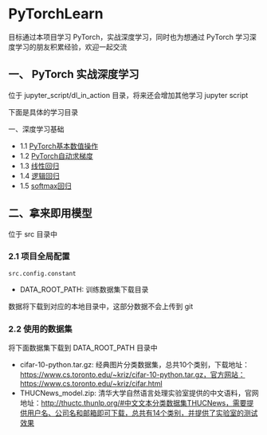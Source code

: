 # PyTorchLearn
目标通过本项目学习 PyTorch，实战深度学习，同时也为想通过 PyTorch 学习深度学习的朋友积累经验，欢迎一起交流

## 一、 PyTorch 实战深度学习
位于 jupyter_script/dl_in_action 目录，将来还会增加其他学习 jupyter script

下面是具体的学习目录
    
一、深度学习基础
+ 1.1 [PyTorch基本数值操作](https://github.com/clebeg/PyTorchLearn/blob/master/jupyter_script/dl_in_action/PyTorch%E5%9F%BA%E6%9C%AC%E6%95%B0%E5%80%BC%E6%93%8D%E4%BD%9C.ipynb)
+ 1.2 [PyTorch自动求梯度](https://github.com/clebeg/PyTorchLearn/blob/master/jupyter_script/dl_in_action/PyTorch%E8%87%AA%E5%8A%A8%E6%B1%82%E6%A2%AF%E5%BA%A6.ipynb)
+ 1.3 [线性回归](https://github.com/clebeg/PyTorchLearn/blob/master/jupyter_script/dl_in_action/%E7%BA%BF%E6%80%A7%E5%9B%9E%E5%BD%92.ipynb)
+ 1.4 [逻辑回归](https://github.com/clebeg/PyTorchLearn/blob/master/jupyter_script/dl_in_action/逻辑回归.ipynb)
+ 1.5 [softmax回归](https://github.com/clebeg/PyTorchLearn/blob/master/jupyter_script/dl_in_action/softmax回归.ipynb)


## 二、拿来即用模型
位于 src 目录中

### 2.1 项目全局配置
```src.config.constant```
+ DATA_ROOT_PATH: 训练数据集下载目录

数据将下载到对应的本地目录中，这部分数据不会上传到 git

### 2.2 使用的数据集
将下面数据集下载到 DATA_ROOT_PATH 目录中
+ cifar-10-python.tar.gz: 经典图片分类数据集，总共10个类别，下载地址：https://www.cs.toronto.edu/~kriz/cifar-10-python.tar.gz，官方网站：https://www.cs.toronto.edu/~kriz/cifar.html
+ THUCNews_model.zip: 清华大学自然语言处理实验室提供的中文语料，官网地址：http://thuctc.thunlp.org/#中文文本分类数据集THUCNews，需要提供用户名、公司名和邮箱即可下载，总共有14个类别，并提供了实验室的测试效果
